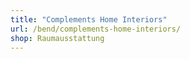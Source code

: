 ```yaml
---
title: "Complements Home Interiors"
url: /bend/complements-home-interiors/
shop: Raumausstattung
---
```

